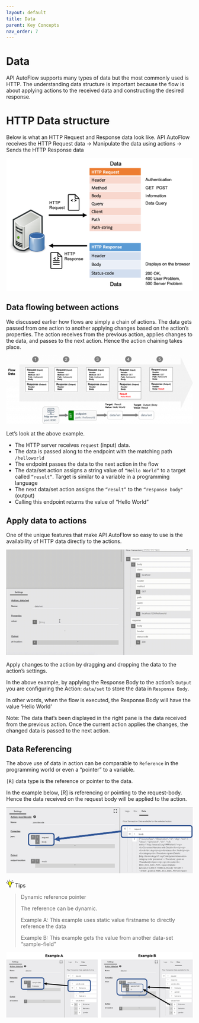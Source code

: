 ```yaml
---
layout: default
title: Data
parent: Key Concepts
nav_order: 7
---
```


# Data
API AutoFlow supports many types of data but the most commonly used is HTTP.  The understanding data structure is important because the flow is about applying actions to the received data and constructing the desired response.

# HTTP Data structure
Below is what an HTTP Request and Response data look like.  API AutoFlow receives the HTTP Request data -> Manipulate the data using actions -> Sends the HTTP Response data

![API AutoFlow HTTP header](/assets/images/data-simulator-http.png)

## Data flowing between actions
We discussed earlier how flows are simply a chain of actions. The data gets passed from one action to another applying changes based on the action’s properties.
The action receives from the previous action, applies changes to the data, and passes to the next action.  Hence the action chaining takes place.

![API AutoFlow Data Flow](/assets/images/data-flow.png)

Let’s look at the above example.

* The HTTP server receives `request` (input) data.
* The data is passed along to the endpoint with the matching path `/helloworld`
* The endpoint passes the data to the next action in the flow
* The data/set action assigns a string value of `“Hello World”` to a target called `“result“`.
Target is similar to a variable in a programming language
* The next data/set action assigns the `“result”` to the `“response body"` (output)
* Calling this endpoint returns the value of “Hello World”


## Apply data to actions
One of the unique features that make API AutoFlow so easy to use is the availability of HTTP data directly to the actions.

![API AutoFlow Applying Data to Flow](/assets/images/apply-data-to-action.gif)

Apply changes to the action by dragging and dropping the data to the action’s settings.

In the above example, by applying the Response Body to the action’s `Output` you are configuring the Action: `data/set` to store the data in `Response Body`.

In other words, when the flow is executed, the Response Body will have the value ‘Hello World’

Note: The data that’s been displayed in the right pane is the data received from the previous action. Once the current action applies the changes, the changed data is passed to the next action.

## Data Referencing
The above use of data in action can be comparable to `Reference` in the programming world or even a “pointer” to a variable.

`[R]` data type is the reference or pointer to the data.

In the example below, [R] is referencing or pointing to the request-body. Hence the data received on the request body will be applied to the action.

![API AutoFlow Applying Data Referencing](/assets/images/data-referencing.png)

<img src="/assets/images/tip-icon.png" alt="!" width="20"/>  Tips

> Dynamic reference pointer
>
> The reference can be dynamic.
>
> Example A: This example uses static value firstname to directly reference the data
>
> Example B: This example gets the value from another data-set “sample-field”


![API AutoFlow Applying Data Referencing](/assets/images/data-referencing1.png)

